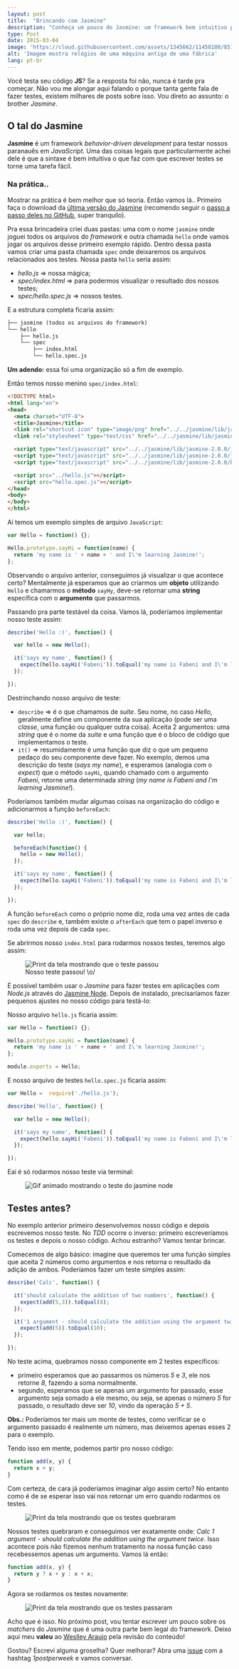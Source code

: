 ```yaml
---
layout: post
title:  "Brincando com Jasmine"
description: "Conheça um pouco do Jasmine: um framework bem intuitivo para testes em JavaScript."
type: Post
date: 2015-03-04
image: 'https://cloud.githubusercontent.com/assets/1345662/11458108/85179d3e-96a0-11e5-8382-0487118ad9f6.jpg'
alt: 'Imagem mostra relógios de uma máquina antiga de uma fábrica'
lang: pt-br
---
```


Você testa seu código **JS**?  Se a resposta foi não, nunca é tarde pra começar. Não vou me alongar aqui falando o porque tanta gente fala de fazer testes, existem milhares de posts sobre isso. Vou direto ao assunto: o brother *Jasmine*.

## O tal do **Jasmine**

**Jasmine** é um framework *behavior-driven development* para testar nossos paranauês em *JavaScript.* Uma das coisas legais que particularmente achei dele é que a sintaxe é bem intuitiva o que faz com que escrever testes se torne uma tarefa fácil.

### Na prática..

Mostrar na prática é bem melhor que só teoria. Então vamos lá.. Primeiro faça o download da [última versão do Jasmine](https://github.com/jasmine/jasmine/releases) (recomendo seguir o [passo a passo deles no GitHub](https://github.com/jasmine/jasmine#installation), super tranquilo).

Pra essa brincadeira criei duas pastas: uma com o nome `jasmine` onde joguei todos os arquivos do *framework* e outra chamada `hello` onde vamos jogar os arquivos desse primeiro exemplo rápido. Dentro dessa pasta vamos criar uma pasta chamada `spec` onde deixaremos os arquivos relacionados aos testes. Nossa pasta `hello` seria assim:

* *hello.js* => nossa mágica;
* *spec/index.html* => para podermos visualizar o resultado dos nossos testes;
* *spec/hello.spec.js* => nossos testes.

E a estrutura completa ficaria assim:

```html
├── jasmine (todos os arquivos do framework)
└── hello
    ├── hello.js
    └── spec
        ├── index.html
        └── hello.spec.js
```

**Um adendo:** essa foi uma organização só a fim de exemplo.

Então temos nosso menino `spec/index.html`:

```html
<!DOCTYPE html>
<html lang="en">
<head>
  <meta charset="UTF-8">
  <title>Jasmine</title>
  <link rel="shortcut icon" type="image/png" href="../../jasmine/lib/jasmine-2.0.0/jasmine_favicon.png">
  <link rel="stylesheet" type="text/css" href="../../jasmine/lib/jasmine-2.0.0/jasmine.css">

  <script type="text/javascript" src="../../jasmine/lib/jasmine-2.0.0/jasmine.js"></script>
  <script type="text/javascript" src="../../jasmine/lib/jasmine-2.0.0/jasmine-html.js"></script>
  <script type="text/javascript" src="../../jasmine/lib/jasmine-2.0.0/boot.js"></script>

  <script src="../hello.js"></script>
  <script src="hello.spec.js"></script>
</head>
<body>
</body>
</html>
```

Aí temos um exemplo simples de arquivo `JavaScript`:

```js
var Hello = function() {};

Hello.prototype.sayHi = function(name) {
  return 'my name is ' + name + ' and I\'m learning Jasmine!';
};
```

Observando o arquivo anterior, conseguimos já visualizar o que acontece certo? Mentalmente já esperamos que ao criarmos um **objeto** utilizando `Hello` e chamarmos o **método** `sayHy`, deve-se retornar uma **string** específica com o **argumento** que passarmos.

Passando pra parte testável da coisa. Vamos lá, poderíamos implementar nosso teste assim:

```js
describe('Hello :)', function() {

  var hello = new Hello();

  it('says my name', function() {
    expect(hello.sayHi('Fabeni')).toEqual('my name is Fabeni and I\'m learning Jasmine!');
  });

});
```

Destrinchando nosso arquivo de teste:

* `describe` => é o que chamamos de *suite*. Seu nome, no caso *Hello*, geralmente define um componente da sua aplicação (pode ser uma *classe*, uma função ou qualquer outra coisa). Aceita 2 argumentos: uma *string* que é o nome da *suite* e uma função que é o bloco de código que implementamos o teste.
* `it()` => resumidamente é uma função que diz o que um pequeno pedaço do seu componente deve fazer. No exemplo, demos uma descrição do teste (*says my name*), e esperamos (analogia com o *expect*) que o método `sayHi`, quando chamado com o argumento *Fabeni*, retorne uma determinada *string* (*my name is Fabeni and I'm learning Jasmine!*).

Poderíamos também mudar algumas coisas na organização do código e adicionarmos a função `beforeEach`:

```js
describe('Hello :)', function() {

  var hello;

  beforeEach(function() {
    hello = new Hello();
  });

  it('says my name', function() {
    expect(hello.sayHi('Fabeni')).toEqual('my name is Fabeni and I\'m learning Jasmine!');
  });

});
```

A função `beforeEach` como o próprio nome diz, roda uma vez antes de cada `spec` do `describe` e, também existe o `afterEach` que tem o papel inverso e roda uma vez depois de cada `spec`.

Se abrirmos nosso `index.html` para rodarmos nossos testes, teremos algo assim:

<figure class="loading">
    <img src="https://cloud.githubusercontent.com/assets/1345662/11458112/851b776a-96a0-11e5-9702-2a887ca36753.png" alt="Print da tela mostrando que o teste passou">
    <figcaption>Nosso teste passou! \o/</figcaption>
</figure>

É possível também usar o *Jasmine* para fazer testes em aplicações com *Node.js* através do [Jasmine Node](https://github.com/mhevery/jasmine-node). Depois de instalado, precisaríamos fazer pequenos ajustes no nosso código para testá-lo:

Nosso arquivo `hello.js` ficaria assim:

```js
var Hello = function() {};

Hello.prototype.sayHi = function(name) {
  return 'my name is ' + name + ' and I\'m learning Jasmine!';
};

module.exports = Hello;
```

E nosso arquivo de testes `hello.spec.js` ficaria assim:

```js
var Hello =  require('./hello.js');

describe('Hello', function() {

  var hello = new Hello();

  it('says my name', function() {
    expect(hello.sayHi('Fabeni')).toEqual('my name is Fabeni and I\'m learning Jasmine!');
  });

});
```

Eaí é só rodarmos nosso teste via terminal:

<figure class="loading">
    <img src="https://cloud.githubusercontent.com/assets/1345662/11458110/85197528-96a0-11e5-97a2-c6dfed6589d2.gif" alt="Gif animado mostrando o teste do jasmine node">
</figure>

## Testes antes?

No exemplo anterior primeiro desenvolvemos nosso código e depois escrevemos nosso teste. No *TDD* ocorre o inverso: primeiro escreveríamos os testes e depois o nosso código. Achou estranho? Vamos tentar brincar.

Comecemos de algo básico: imagine que queremos ter uma função simples que aceita 2 números como argumentos e nos retorna o resultado da adição de ambos. Poderíamos fazer um teste simples assim:

```js
describe('Calc', function() {

  it('should calculate the addition of two numbers', function() {
    expect(add(5,3)).toEqual(8);
  });

  it('1 argument - should calculate the addition using the argument twice', function() {
    expect(add(5)).toEqual(10);
  });

});
```

No teste acima, quebramos nosso componente em 2 testes específicos:

* primeiro esperamos que ao passarmos os números *5* e *3*, ele nos retorne *8*, fazendo a soma normalmente.
* segundo, esperamos que se apenas um argumento for passado, esse argumento seja somado a ele mesmo, ou seja, se apenas o número *5* for passado, o resultado deve ser *10*, vindo da operação *5 + 5*.

**Obs.:** Poderíamos ter mais um monte de testes, como verificar se o argumento passado é realmente um número, mas deixemos apenas esses 2 para o exemplo.

Tendo isso em mente, podemos partir pro nosso código:

```js
function add(x, y) {
  return x + y;
}
```

Com certeza, de cara já poderíamos imaginar algo assim certo? No entanto como é de se esperar isso vai nos retornar um erro quando rodarmos os testes.

<figure class="loading">
    <img src="https://cloud.githubusercontent.com/assets/1345662/11458111/851a90d4-96a0-11e5-919b-322f79dcc44c.png" alt="Print da tela mostrando que os testes quebraram">
</figure>

Nossos testes quebraram e conseguimos ver exatamente onde: *Calc 1 argument - should calculate the addition using the argument twice*. Isso acontece pois não fizemos nenhum tratamento na nossa função caso recebessemos apenas um argumento. Vamos lá então:

```js
function add(x, y) {
  return y ? x + y : x + x;
}
```

Agora se rodarmos os testes novamente:

<figure class="loading">
    <img src="https://cloud.githubusercontent.com/assets/1345662/11458109/8519037c-96a0-11e5-8e85-2c36af470449.png" alt="Print da tela mostrando que os testes passaram">
</figure>

Acho que é isso. No próximo post, vou tentar escrever um pouco sobre os *matchers* do *Jasmine* que é uma outra parte bem legal do framework. Deixo aqui meu **valeu** ao [Weslley Araujo](https://twitter.com/_weslleyaraujo) pela revisão do conteúdo!

Gostou? Escrevi alguma groselha? Quer melhorar? Abra uma [issue](https://github.com/raphaelfabeni/raphaelfabeni.github.io/issues) com a hashtag *1postperweek* e vamos conversar.









